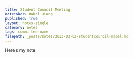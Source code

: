 ```yaml
---
title: Student Council Meeting
notetaker: Mabel Jiang
published: true
layout: notes-single
category: notes
tags: committee-name
filepath: _posts/notes/2013-03-03-studentcouncil-mabel.md
---
```


Here's my note.
